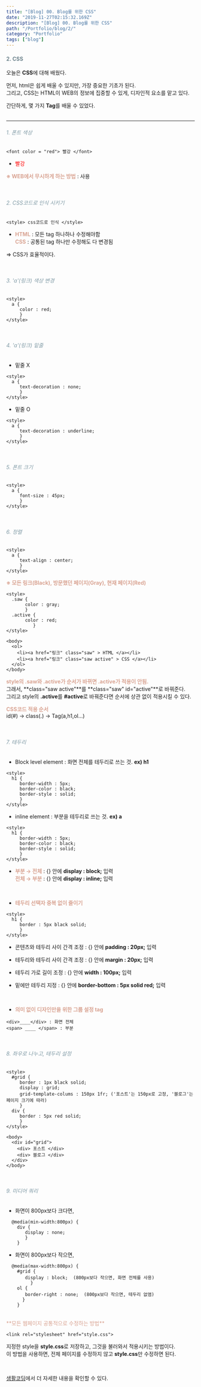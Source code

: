 ```yaml
---
title: "[Blog] 00. Blog를 위한 CSS"
date: "2019-11-27T02:15:32.169Z"
description: "[Blog] 00. Blog를 위한 CSS"
path: "/Portfolio/blog/2/"
category: "Portfolio"
tags: ["blog"]
---
```


#### <span style="color:#6D838C">2. CSS </span>

오늘은 **CSS**에 대해 배웠다.  

먼저, html은 쉽게 배울 수 있지만, 가장 중요한 기초가 된다.  
그리고, CSS는 HTML이 WEB의 정보에 집중할 수 있게, 디자인적 요소를 맡고 있다.  

간단하게, 몇 가지 **Tag**를 배울 수 있었다.  
<br>

<hr>


###### <span style="color:#819BA6">1. 폰트 색상</span>

~~~
<font color = "red"> 빨강 </font>
~~~

* <font color = "red"> 빨강 </font>

 <span style="color:#D9A493"> **※ WEB에서 무시하게 하는 방법** </span>
 : **<!--** ___________________ **-->** 사용  


<br>

###### <span style="color:#819BA6">2. CSS코드로 인식 시키기</span>

~~~
<style> css코드로 인식 </style>
~~~

* <span style="color:#D9A493"> **HTML** </span> : 모든 tag 하나하나 수정해야함  
  <span style="color:#D9A493"> **CSS** </span> : 공통된 tag 하나만 수정해도 다 변경됨

=> CSS가 효율적이다. 


<br>

###### <span style="color:#819BA6">3. 'a'(링크) 색상 변경</span>

~~~
<style>
  a {
     color : red;
     }
</style>
~~~


<br>

###### <span style="color:#819BA6">4. 'a'(링크) 밑줄</span>

* 밑줄 X

~~~
<style>
  a {
     text-decoration : none;
     }
</style>
~~~

* 밑줄 O

~~~
<style>
  a {
     text-decoration : underline;
     }
</style>
~~~

<br>

###### <span style="color:#819BA6">5. 폰트 크기</span>

~~~
<style>
  a {
     font-size : 45px;
     }
</style>
~~~

<br>

###### <span style="color:#819BA6">6. 정렬</span>

~~~
<style>
  a {
     text-align : center;
     }
</style>
~~~


 <span style="color:#D9A493"> **※ 모든 링크(Black), 방문했던 페이지(Gray), 현재 페이지(Red)** </span>

~~~
<style>
  .saw {
       color : gray;
       }
  .active {
       color : red;
          }
</style>

<body>
  <ol>
    <li><a href="링크" class="saw" > HTML </a></li>
    <li><a href="링크" class="saw active" > CSS </a></li>
  </ol>
</body>
~~~

<span style="color:#D9A493">**style의 .saw와 .active가 순서가 바뀌면 .active가 적용이 안됨.**</span>  
그래서, **class="saw active"**를 **class="saw" id="active"**로 바꿔준다.  
그리고 style의 **.active**를 **#active**로 바꿔준다면 순서에 상관 없이 적용시킬 수 있다. 


<span style="color:#D9A493">**CSS코드 적용 순서**</span>  
 id(#) → class(.) → Tag(a,h1,ol...)


<br>

###### <span style="color:#819BA6">7. 테두리</span>

* Block level element : 화면 전체를 테두리로 쓰는 것. **ex) h1**

~~~
<style>
  h1 {
     border-width : 5px;
     border-color : black;
     border-style : solid;
     }
</style>
~~~

* inline element : 부분을 테두리로 쓰는 것. **ex) a**

~~~
<style>
  h1 {
     border-width : 5px;
     border-color : black;
     border-style : solid;
     }
</style>
~~~

* <span style="color:#D9A493"> **부분 → 전체** </span> : {} 안에 **display : block;** 입력  
  <span style="color:#D9A493"> **전체 → 부분** </span> : {} 안에 **display : inline;** 입력  


<br>  

* <span style="color:#D9A493"> **테두리 선택자 중복 없이 줄이기** </span>

~~~
<style>
  h1 {
     border : 5px black solid;
     }
</style>
~~~

* 콘텐츠와 테두리 사이 간격 조정 : {} 안에 **padding : 20px;** 입력  

* 테두리와 테두리 사이 간격 조정 : {} 안에 **margin : 20px;** 입력  

* 테두리 가로 길이 조정 : {} 안에 **width : 100px;** 입력  

* 밑에만 테두리 지정 : {} 안에 **border-bottom : 5px solid red;** 입력  


<br>  

* <span style="color:#D9A493">**의미 없이 디자인만을 위한 그룹 설정 tag**</span> 

~~~
<div>____</div> : 화면 전체
<span> ____ </span> : 부분
~~~

<br>

###### <span style="color:#819BA6">8. 좌우로 나누고, 테두리 설정</span>

~~~
<style>
  #grid {
     border : 1px black solid;
     display : grid;
     grid-template-colums : 150px 1fr; ('포스트'는 150px로 고정, '블로그'는 페이지 크기에 따라)
     }
  div {
     border : 5px red solid;
     }
</style>

<body>
  <div id="grid">
    <div> 포스트 </div>
    <div> 블로그 </div>
  </div>
</body>
~~~

<br>

###### <span style="color:#819BA6">9. 미디어 쿼리</span>

* 화면이 800px보다 크다면,  

~~~
  @media(min-width:800px) {
    div {
       display : none;
       }
    }
~~~

* 화면이 800px보다 작으면,  

~~~
  @media(max-width:800px) {
    #grid {
       display : block;  (800px보다 작으면, 화면 전체를 사용)
         }
    ol {
       border-right : none;  (800px보다 작으면, 테두리 없앰)
      }
    }
~~~

<br>
<span style="color:#D9A493">**모든 웹페이지 공통적으로 수정하는 방법**</span>

~~~
<link rel="stylesheet" href="style.css">
~~~

지정한 style을 **style.css**로 저장하고, 그것을 불러와서 적용시키는 방법이다.  
이 방법을 사용하면, 전체 페이지를 수정하지 않고 **style.css**만 수정하면 된다.

<br>

[생활코딩](https://www.opentutorials.org/course/1)에서 더 자세한 내용을 확인할 수 있다. 